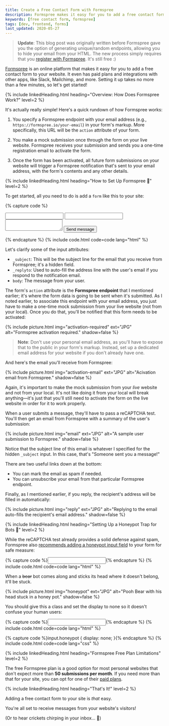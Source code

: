 ```yaml
---
title: Create a Free Contact Form with Formspree
description: Formspree makes it easy for you to add a free contact form to your website. Setting it up takes no more than a few minutes. Learn how to get started!
keywords: [free contact form, formspree]
tags: [dev, frontend, forms]
last_updated: 2020-05-27
---
```


> **Update**: This blog post was originally written before Formspree gave you the option of generating unique/random endpoints, allowing you to hide your email from your HTML. The new process simply requires that you [register with Formspree](https://formspree.io/register). It's still free :)

[Formspree](https://formspree.io/) is an online platform that makes it easy for you to add a free contact form to your website. It even has paid plans and integrations with other apps, like Slack, Mailchimp, and more. Setting it up takes no more than a few minutes, so let's get started!

{% include linkedHeading.html heading="Overview: How Does Formspree Work?" level=2 %}

It's actually really simple! Here's a quick rundown of how Formspree works:

1. You specify a Formspree endpoint with your email address (e.g., `https://formspree.io/your-email`) in your form's markup. More specifically, this URL will be the `action` attribute of your form.

2. You make a mock submission once through the form on your live website. Formspree receives your submission and sends you a one-time registration email to activate the form.

3. Once the form has been activated, all future form submissions on your website will trigger a Formspree notification that's sent to your email address, with the form's contents and any other details.

{% include linkedHeading.html heading="How to Set Up Formspree 📧" level=2 %}

To get started, all you need to do is add a `form` like this to your site:

{% capture code %}<form action="https://formspree.io/your-email" method="POST">
    <input type="hidden" name="_subject" value="Someone sent you a message!" />
    <input type="text" name="name" id="name" />
    <input type="email" name="_replyto" id="email" />
    <textarea name="body" id="message"></textarea>
    <input type="submit" value="Send message" />
</form>{% endcapture %}
{% include code.html code=code lang="html" %}

Let's clarify some of the input attributes:

- `_subject`: This will be the subject line for the email that you receive from Formspree; it's a hidden field.
- `_replyto`: Used to auto-fill the address line with the user's email if you respond to the notification email.
- `body`: The message from your user.

The form's `action` attribute is the **Formspree endpoint** that I mentioned earlier; it's where the form data is going to be sent when it's submitted. As I noted earlier, to associate this endpoint with your email address, you just have to make a one-time mock submission from your live website (not from your local). Once you do that, you'll be notified that this form needs to be activated:

{% include picture.html img="activation-required" ext="JPG" alt="Formspree activation required." shadow=false %}

> **Note**: Don't use your personal email address, as you'll have to expose that to the public in your form's markup. Instead, set up a dedicated email address for your website if you don't already have one.

And here's the email you'll receive from Formspree:

{% include picture.html img="activation-email" ext="JPG" alt="Acivation email from Formspree." shadow=false %}

Again, it's important to make the mock submission from your *live* website and not from your local. It's not like doing it from your local will break anything—it's just that you'll still need to activate the form on the live website in order for it to work properly.

When a user submits a message, they'll have to pass a reCAPTCHA test. You'll then get an email from Formspree with a summary of the user's submission:

{% include picture.html img="email" ext="JPG" alt="A sample user submission to Formspree." shadow=false %}

Notice that the subject line of this email is whatever I specified for the hidden `_subject` input. In this case, that's "Someone sent you a message!"

There are two useful links down at the bottom:

- You can mark the email as spam if needed.
- You can unsubscribe your email from that particular Formspree endpoint.

Finally, as I mentioned earlier, if you reply, the recipient's address will be filled in automatically:

{% include picture.html img="reply" ext="JPG" alt="Replying to the email auto-fills the recipient's email address." shadow=false %}

{% include linkedHeading.html heading="Setting Up a Honeypot Trap for Bots 🍯" level=2 %}

While the reCAPTCHA test already provides a solid defense against spam, Formspree also [recommends adding a honeypot input field](https://help.formspree.io/hc/en-us/articles/360013580813-Honeypot-spam-filtering) to your form for safe measure:

{% capture code %}<input type="text" name="_gotcha" />{% endcapture %}
{% include code.html code=code lang="html" %}

When a <s>bear</s> bot comes along and sticks its head where it doesn't belong, it'll be stuck. 

{% include picture.html img="honeypot" ext="JPG" alt="Pooh Bear with his head stuck in a honey pot." shadow=false %}

You should give this a class and set the display to none so it doesn't confuse your human users:

{% capture code %}<input type="text" name="_gotcha" class="honeypot" />{% endcapture %}
{% include code.html code=code lang="html" %}

{% capture code %}input.honeypot {
    display: none;
}{% endcapture %}
{% include code.html code=code lang="css" %}

{% include linkedHeading.html heading="Formspree Free Plan Limitations" level=2 %}

The free Formspree plan is a good option for most personal websites that don't expect more than **50 submissions per month**. If you need more than that for your site, you can opt for one of their [paid plans](https://formspree.io/plans).

{% include linkedHeading.html heading="That's It!" level=2 %}

Adding a free contact form to your site is *that* easy.

You're all set to receive messages from your website's visitors!

(Or to hear crickets chirping in your inbox... 🦗)
